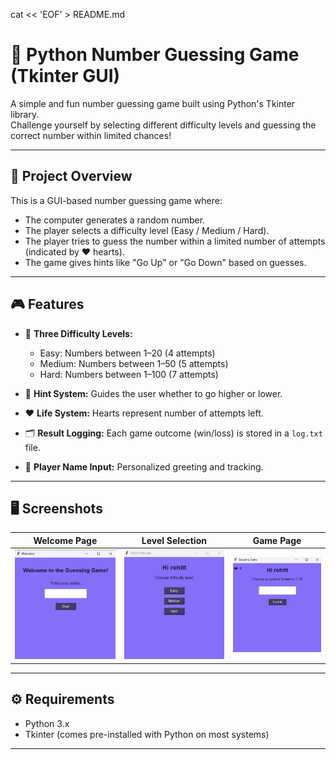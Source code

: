 cat << 'EOF' > README.md
# 🎯 Python Number Guessing Game (Tkinter GUI)

A simple and fun number guessing game built using Python's Tkinter library.  
Challenge yourself by selecting different difficulty levels and guessing the correct number within limited chances!

---

## 📌 Project Overview

This is a GUI-based number guessing game where:
- The computer generates a random number.
- The player selects a difficulty level (Easy / Medium / Hard).
- The player tries to guess the number within a limited number of attempts (indicated by ❤️ hearts).
- The game gives hints like "Go Up" or "Go Down" based on guesses.

---

## 🎮 Features

- 🧠 **Three Difficulty Levels:**
  - Easy: Numbers between 1–20 (4 attempts)
  - Medium: Numbers between 1–50 (5 attempts)
  - Hard: Numbers between 1–100 (7 attempts)

- 💬 **Hint System:** Guides the user whether to go higher or lower.

- ❤️ **Life System:** Hearts represent number of attempts left.

- 🗂 **Result Logging:** Each game outcome (win/loss) is stored in a `log.txt` file.

- 🧑 **Player Name Input:** Personalized greeting and tracking.

---

## 🖥 Screenshots

| Welcome Page | Level Selection | Game Page |
|--------------|-----------------|------------|
| ![Welcome](screenshots/welcome.png) | ![Levels](screenshots/levels.png) | ![Game](screenshots/game.png) |

---

## ⚙️ Requirements

- Python 3.x
- Tkinter (comes pre-installed with Python on most systems)

---
